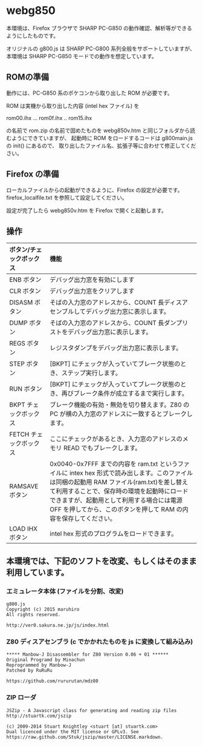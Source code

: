 # webg850

本環境は、Firefox ブラウザで SHARP PC-G850 の動作確認、解析等ができるようにしたものです。

オリジナルの g800.js は SHARP PC-G800 系列全般をサポートしていますが、
本環境は SHARP PC-G850 モードでの動作を想定しています。

## ROMの準備

動作には、PC-G850 系のポケコンから取り出した ROM が必要です。

ROM は実機から取り出した内容 (intel hex ファイル) を

rom00.ihx ... rom0f.ihx .. rom15.ihx

の名前で rom.zip の名前で固めたものを webg850v.htm と同じフォルダから読むようにできていますが、
起動時に ROM をロードするコードは g800main.js の init() にあるので、
取り出したファイル名、拡張子等に合わせて修正してください。

## Firefox の準備

ローカルファイルからの起動ができるように、Firefox の設定が必要です。
firefox_localfile.txt を参照して設定してください。

設定が完了したら webg850v.htm を Firefox で開くと起動します。

## 操作
| ボタン/チェックボックス | 機能 |
|:----------------------|:----|
| ENB ボタン| デバッグ出力窓を有効にします|
| CLR ボタン| デバッグ出力窓をクリアします|
| DISASM ボタン| そばの入力窓のアドレスから、COUNT 長ディスアセンブルしてデバッグ出力窓に表示します。|
| DUMP ボタン| そばの入力窓のアドレスから、COUNT 長ダンプリストをデバッグ出力窓に表示します。|
| REGS ボタン| レジスタダンプをデバッグ出力窓に表示します。|
| STEP ボタン| [BKPT] にチェックが入っていてブレーク状態のとき、ステップ実行します。|
| RUN ボタン| [BKPT] にチェックが入っていてブレーク状態のとき、再びブレーク条件が成立するまで実行します。|
| BKPT チェックボックス| ブレーク機能の有効・無効を切り替えます。Z80 の PC が横の入力窓のアドレスに一致するとブレークします。|
| FETCH チェックボックス| ここにチェックがあるとき、入力窓のアドレスのメモリ READ でもブレークします。|
| RAMSAVE ボタン| 0x0040-0x7FFF までの内容を ram.txt というファイルに intex hex 形式で読み出します。このファイルは同梱の起動用 RAM ファイル(ram.txt)を差し替えて利用することで、保存時の環境を起動時にロードできますが、起動用として利用する場合には電源 OFF を押してから、このボタンを押して RAM の内容を保存してください。|
| LOAD IHX ボタン| intel hex 形式のプログラムをロードできます。|




## 本環境では、下記のソフトを改変、もしくはそのまま利用しています。

### エミュレータ本体 (ファイルを分割、改変)
```
g800.js
Copyright (c) 2015 maruhiro
All rights reserved. 

http://ver0.sakura.ne.jp/js/index.html

```

### Z80 ディスアセンブラ (c でかかれたものを js に変換して組み込み)
```
***** Manbow-J Disassembler for Z80 Version 0.06 + 01 ******
Original Programd by Minachun
Reprogrammed by Manbow-J
Patched by RuRuRu

https://github.com/rururutan/mdz80
```

### ZIP ローダ
```
JSZip - A Javascript class for generating and reading zip files
http://stuartk.com/jszip

(c) 2009-2014 Stuart Knightley <stuart [at] stuartk.com>
Dual licenced under the MIT license or GPLv3. See https://raw.github.com/Stuk/jszip/master/LICENSE.markdown.
```